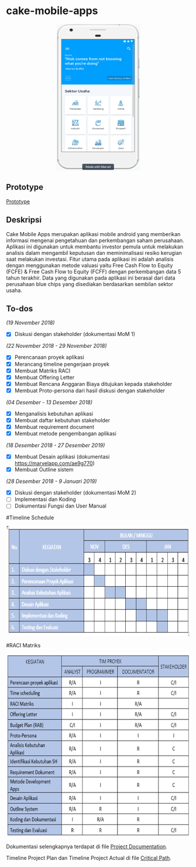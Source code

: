 # cake-mobile-apps


<p align="center">
  <img width="230" height="400" src="https://github.com/SMTI-08/cake-mobile-apps/blob/master/Test%20Image%201.png">
</p>

<h2>Prototype</h2>
<a align="center" href="https://marvelapp.com/ae9g770">Prototype</a>

<br>

<h2>Deskripsi</h2>
Cake Mobile Apps merupakan aplikasi mobile android yang memberikan informasi mengenai pengetahuan dan perkembangan saham perusahaan. Aplikasi ini digunakan untuk membantu investor pemula untuk melakukan analisis dalam mengambil keputusan dan meminimalisasi resiko kerugian saat melakukan investasi. Fitur utama pada aplikasi ini adalah analisis dengan menggunakan metode valuasi yaitu Free Cash Flow to Equity (FCFE) & Free Cash Flow to Equity (FCFF) dengan perkembangan data 5 tahun terakhir. Data yang digunakan pada aplikasi ini berasal dari data perusahaan blue chips yang disediakan berdasarkan sembilan sektor usaha. 

<br>

<h2>To-dos</h2>

*(19 November 2018)*
- [x] Diskusi dengan stakeholder (dokumentasi MoM 1)

*(22 November 2018 - 29 November 2018)*
- [x] Perencanaan proyek aplikasi
- [x] Merancang timeline pengerjaan proyek
- [x] Membuat Matriks RACI
- [x] Membuat Offering Letter
- [x] Membuat Rencana Anggaran Biaya ditujukan kepada stakeholder
- [x] Membuat Proto-persona dari hasil diskusi dengan stakeholder 

*(04 Desember - 13 Desember 2018)*
- [x] Menganalisis kebutuhan aplikasi
- [x] Membuat daftar kebutuhan stakeholder
- [x] Membuat requirement document
- [x] Membuat metode pengembangan aplikasi

*(18 Desember 2018 - 27 Desember 2019)*
- [x] Membuat Desain aplikasi (dokumentasi https://marvelapp.com/ae9g770)
- [x] Membuat Outline sistem

*(28 Desember 2018 - 9 Januari 2019)*
- [x] Diskusi dengan stakeholder (dokumentasi MoM 2)
- [ ] Implementasi dan Koding
- [ ] Dokumentasi Fungsi dan User Manual

#Timeline Schedule

<p align="center">
  <img width="500" height="300" src="https://github.com/SMTI-08/cake-mobile-apps/blob/master/Timeline%20Schedule.png">
</p>

#RACI Matriks

<p align="center">
  <img width="600" height="500" src="https://github.com/SMTI-08/cake-mobile-apps/blob/master/Raci%20Matriks.png">
</p>

Dokumentasi selengkapnya terdapat di file [Project Documentation](https://github.com/SMTI-08/cake-mobile-apps/blob/master/Project%20Documentation.pdf).

Timeline Project Plan dan Timeline Project Actual di file [Critical Path](https://github.com/SMTI-08/cake-mobile-apps/blob/master/Critical%20path.xlsx).
